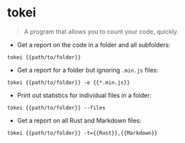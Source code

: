 # tokei

> A program that allows you to count your code, quickly.

- Get a report on the code in a folder and all subfolders:

`tokei {{path/to/folder}}`

- Get a report for a folder but ignoring `.min.js` files:

`tokei {{path/to/folder}} -e {{*.min.js}}`

- Print out statistics for individual files in a folder:

`tokei {{path/to/folder}} --files`

- Get a report on all Rust and Markdown files:

`tokei {{path/to/folder}} -t={{Rust}},{{Markdown}}`

